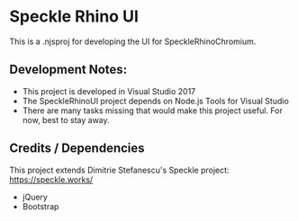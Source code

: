 ﻿Speckle Rhino UI
====================

This is a .njsproj for developing the UI for SpeckleRhinoChromium.  

Development Notes:
-----------
- This project is developed in Visual Studio 2017
- The SpeckleRhinoUI project depends on Node.js Tools for Visual Studio
- There are many tasks missing that would make this project useful.  For now, best to stay away.

Credits / Dependencies
-----------
This project extends Dimitrie Stefanescu's Speckle project: https://speckle.works/

- jQuery
- Bootstrap


